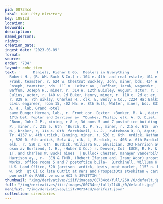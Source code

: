 ```yaml
---
pid: 00734cd
label: 1881 City Directory
key: 1881cd
location: 
keywords: 
description: 
named_persons: 
rights: 
creation_date: 
ingest_date: '2023-08-09'
format: 
source: 
order: '734'
layout: cmhc_item
text: '      Daniels, Fisher & Go,  Dealers in Everything.            BUC 87 BUR              Back,
  Robert H., (R. WH. Buck & Co.) r. 104 e. 4th  and real estate, 104 e. 4th Buckless,
  Frank, teamster, r. 624 w. Chestnut Buckley, John, miner, bds. 434 e. 7th Buckley,
  Joseph, teamster, bds. 117 n. Leiter av , Buffher, Jacob, wagonmkr., r. 140 e. 2d
  Baffum, Joseph H., miner, r. 314 e. 12th Buisley, August, actor, r. 140 w. 2d Buisley,
  Julius, actor, r. 140 w. 2d Buker, Henry, miner, r. 110 ¢. 2d et er, John, miner,
  r. 829 e. 7th uikley, Charles H., clk. E, Besly & Co., 2224 Ha: Balkin? Fred G.,
  civil engineer, room 15, 402 Ha: e. 8th Bull, Walter, miner, bds. 831 e. 8th * Bullock,
  A. H., lab. Grand Hotel                                                        |"
  same Bunger Herman, lab., r. Front cor. Dexter  «Bunker, M. A., dairyman, r. ss.
  17th bet. Poplar and Iarrison av  “Bunker, Philip, elk. A. B, Eliel, r. 112 w. 2d
  ‘Bunn, Joh: 2 P., mining, r 8 e, 3d ooms 5 and 7 postofiice building  ing oh, Milton
  P., miner, r. 215 e. 6th  ‘Burch, O. P. Y., miner, r. 215 e. 6th  urchill, Andrew
  N., broker, r, 114 e. 8th  farchineil, L. J., switchman R, R, depot, r. 208 e. 12th  av.,
  Tr. 4137 w. 4th urdick, Canning, miner, r. 520 c. 6th  urdick, Nathan C., minor,
  r, 520 0. 6th ardiok, Sela W., clk, L, Burdick, r. 408 w. 6th Burdick, Wallace C.,
  elk., r. 520 ¢. 6th  Burdick, Williara N., physician, 303 Harrison ay., r. 700 Harri-  FE
  oson av Burfiend, J. H., (Huber & Co.) r. Denver, Col  BUCK, R. H. & ©0., (Robert
  IT. and Charles W. Buck) mines  | Bullock Chester, manager Vanderbilt Mine, 621
  Harrison ay., r-  SEN & FOHR, (Robert Ifansen and. Iranz Wobr) proprs. Malta Smelting
  Works, office rooms 5 and 7 postoftice buila-  Burchinell, William K., receiver
  U.S. Land Office, 320 [arrison  ardick, Lewis, meat market, 1157 n. Poplar, r. 408
  w. 6th  qt Ci Cc lete Outfit at ners and ProspeCtOts stoskiten & cars ¥etchonets,  *suoog
  pue seiP de RARE. pe sono HCI % SMVITTIM '
thumbnail: "/img/derivatives/iiif/images/00734cd/full/250,/0/default.jpg"
full: "/img/derivatives/iiif/images/00734cd/full/1140,/0/default.jpg"
manifest: "/img/derivatives/iiif/00734cd/manifest.json"
collection: directories
---
```

